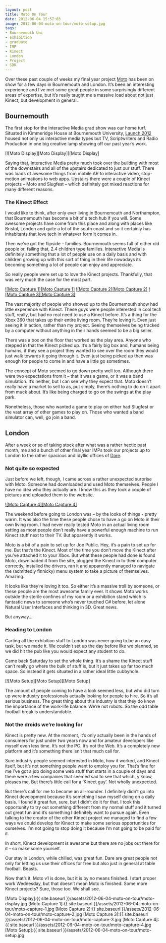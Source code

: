 ```yaml
---
layout: post
title: Moto On Tour
date: 2012-06-04 15:57:03
image: 2012-06-04-moto-on-tour/moto-setup.jpg
tags:
- Bournemouth Uni
- exhibition
- graduate
- IMP
- Kinect
- London
- Project
- SDK
---
```


Over these past couple of weeks my final year project [Moto][Moto] has been on show for a few days in Bournemouth and London. It’s been an interesting experience and I’ve met some great people in some surprisingly different areas of expertise, but it’s really taught me a massive load about not just Kinect, but development in general.

## Bournemouth

The first stop for the Interactive Media grad show was our home turf. Situated in Kimmeridge House at Bournemouth University, [Launch 2012][Launch 2012] housed not only us interactive media types but TV, Scriptwriters and Radio Production in one big creative lump showing off our past year’s work.

[![Moto Display][Moto Display]][Moto Display]

Saying that, Interactive Media pretty much took over the building with most of the downstairs and all of the upstairs dedicated to just our stuff. There was loads of awesome things from mobile AR to interactive video, stop-motion animations to web apps. Upstairs there were a couple of Kinect projects – Moto and Slugfest – which definitely got mixed reactions for many different reasons.

### The Kinect Effect

I would like to think, after only ever living in Bournemouth and Northampton, that Bournemouth has become a bit of a tech hub if you will. Some awesome projects have come from this place and along with places like Bristol, London and quite a lot of the south coast and so it certainly has inhabitants that love tech in whatever form it comes in.

Then we’ve got the flipside – families. Bournemouth seems full of either old people or, failing that, 2.4 children type families. Interactive Media is definitely something that a lot of people use on a daily basis and with children growing up with this sort of thing in their life nowadays its becoming something a lot of people can enjoy and appreciate.

So really people were set up to love the Kinect projects. Thankfully, that was very much the case for the most part.

[![Moto Capture 1][Moto Capture 1]][Moto Capture 1 Link]
[![Moto Capture 2][Moto Capture 2]][Moto Capture 2 Link]
[![Moto Capture 3][Moto Capture 3]][Moto Capture 3 Link]

The vast majority of people who showed up to the Bournemouth show had little experience with Kinect. These guys were people interested in cool tech stuff, really, but had no real need to use a Kinect before. It’s a thing for the Xbox 360 that takes up their entire living room. They’re loving it. Even just seeing it in action, rather than my project. Seeing themselves being tracked by a computer without anything in their hands seemed to be a big seller.

There was a box on the floor that worked as the play area. Anyone who stepped in that the Kinect picked up. It’s a fairly big box and, humans being humans, if they see a project they wanted to see over the room they would just walk towards it going through it. Even just being picked up then was enough for people to come in and have a little go sometimes.

The concept of Moto seemed to go down pretty well too. Although there were two expectations from it – that it was a game, or it was a band simulation. It’s neither, but I can see why they expect that. Moto doesn’t really have a market to sell to as, put simply, there’s nothing to do on it apart from muck about. It’s like being charged to go on the swings at the play park.

Nonetheless, those who wanted a game to play on either had Slugfest or the vast array of other games to play on. Those who wanted a band simulator can, well, go join a band.

## London

After a week or so of taking stock after what was a rather hectic past month, me and a bunch of other final year IMPs took our projects up to London to the rather spacious and idyllic offices of [Dare][Dare].

### Not quite so expected

Just before we left, though, I came across a rather unexpected surprise with Moto. Someone had downloaded and used Moto themselves. People I have no idea who they actually are. I know this as they took a couple of pictures and uploaded them to the website.

[![Moto Capture 4][Moto Capture 4]][Moto Capture 4 Link]

The weekend before going to London was – by the looks of things - pretty warm. It was also the time these people chose to have a go on Moto in their own living room. I had never really tested Moto in an actual living room setting as most people don’t really have a powerful enough machine to run Kinect stuff next to their TV. But apparently it works.

Moto is a bit of a pain to set up for Joe Public. Hey, it’s a pain to set up for me. But that’s the Kinect. Most of the time you don’t move the Kinect after you’ve attached it to your Xbox. But what these people had done is found Moto, downloaded it from the site, plugged the Kinect in to their computer correctly, installed the drivers, ran it and apparently managed to navigate the (admittedly finnicky) menu system to take a picture of themselves. Amazing.

It looks like they’re loving it too. So either it’s a massive troll by someone, or these people are the most awesome family ever. It shows Moto works outside the sterile confines of my room or a exhibition stand which is fantastic news to someone who’s never touched C# before, let alone Natural User Interfaces and thinking in 3D. Great news.

But anyway…

### Heading to London

Carting all the exhibition stuff to London was never going to be an easy task, but we made it. We couldn’t set up the day before like we planned, so we did hit the pub like you would expect any student to do.

Came back Saturday to set the whole thing. It’s a shame the Kinect stuff can’t really go where the bulk of stuff is, but it just takes up far too much space. So instead it gets situated in a rather ideal little cubbyhole.

[![Moto Setup][Moto Setup]][Moto Setup]

The amount of people coming to have a look seemed less, but who did turn up were industry professionals actually looking for people to hire. So it’s all serious business. The great thing about this industry is that they do know the importance of the work-life balance. We’re not robots. So the odd table football break is understandable.

### Not the droids we’re looking for

Kinect is pretty new. At the moment, it’s only actually been in the hands of consumers for just under two years now and for amateur developers like myself even less time. It’s not the PC. It’s not the Web. It’s a completely new platform and it’s something there isn’t that much call for.

Sure industry people seemed interested in Moto, how it worked, and Kinect itself, but it’s not something people want to employ you for. That’s fine for me I’ve got a job doing some web stuff that starts in a couple of days and there were a few companies that seemed sad to see that which, y’know, pleases me. But there’s little call for a ‘Kinect guy’. Not wholly unexpected.

But there’s call for me to become an all-rounder. I definitely didn’t go into Kinect development because it’s something I saw myself doing on a daily basis. I found it great fun, sure, but I didn’t do it for that. I took this opportunity to try out something different from my normal stuff and it turned out great fun and it’s something I definitely want to pursue again. Even talking to the creator of the other Kinect project we managed to find a few ways we could develop for Kinect to make some serious opportunities for ourselves. I’m not going to stop doing it because I’m not going to be paid for it.

In short, Kinect development is awesome but there are no jobs out there for it – so make some yourself.

Our stay in London, while chilled, was great fun. Dare are great people not only for letting us use their offices for free but also just in general at table football. Beasts.

Now that’s it. Moto v1 is done, but it is by no means finished. I start proper work Wednesday, but that doesn’t mean Moto is finished. Some more Kinect projects? Sure, those too. We shall see.

[Moto Display]:{{ site.baseurl }}/assets/2012-06-04-moto-on-tour/moto-display.jpg
[Moto Capture 1]:{{ site.baseurl }}/assets/2012-06-04-moto-on-tour/moto-capture-1.jpg
[Moto Capture 2]:{{ site.baseurl }}/assets/2012-06-04-moto-on-tour/moto-capture-2.jpg
[Moto Capture 3]:{{ site.baseurl }}/assets/2012-06-04-moto-on-tour/moto-capture-3.jpg
[Moto Capture 4]:{{ site.baseurl }}/assets/2012-06-04-moto-on-tour/moto-capture-4.jpg
[Moto Setup]:{{ site.baseurl }}/assets/2012-06-04-moto-on-tour/moto-setup.jpg

[Moto]:http://www.mattcrouch.net/moto/
[Launch 2012]:http://launch.bournemouth.ac.uk/
[Moto Capture 1 Link]:http://mattcrouch.net/moto/image/23
[Moto Capture 2 Link]:http://mattcrouch.net/moto/image/33
[Moto Capture 3 Link]:http://mattcrouch.net/moto/image/67
[Dare]:http://www.thisisdare.com/
[Moto Capture 4 Link]:http://mattcrouch.net/moto/image/81